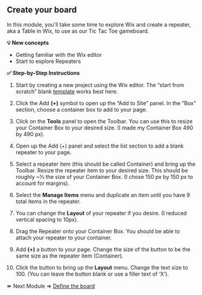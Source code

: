 ## Create your board

In this module, you'll take some time to explore Wix and create a repeater, aka a Table in Wix, to use as our Tic Tac Toe gameboard.

**:bulb: New concepts**
- Getting familiar with the Wix editor
- Start to explore Repeaters


**:white_check_mark: Step-by-Step Instructions**

1. Start by creating a new project using the Wix editor. The “start from scratch” blank [template](https://editor.wix.com/html/editor/web/renderer/new?siteId=72c7b3fd-f542-4767-9335-11d43f701759&metaSiteId=5077a8f1-2276-4aa1-95f1-cb7ad4197772&autoDevMode=true) works best here.

2. Click the Add **(+)** symbol to open up the “Add to Site” panel. In the “Box” section, choose a container box to add to your page.

3. Click on the **Tools** panel to open the Toolbar. You can use this to resize your Container Box to your desired size. (I made my Container Box 490 by 490 px).

4. Open up the Add (+) panel and select the list section to add a blank repeater to your page.

5. Select a repeater item (this should be called Container) and bring up the Toolbar. Resize the repeater item to your desired size. This should be roughly ~⅓ the size of your Container Box. (I chose 150 px by 150 px to account for margins).

6. Select  the **Manage Items** menu and duplicate an item until you have 9 total items in the repeater.

7. You can change the **Layout** of your repeater if you desire. (I reduced vertical spacing to 10px).

8. Drag the Repeater onto your Container Box. You should be able to attach your repeater to your container.

9. Add **(+)** a button to your page. Change the size of the button to be the same size as the repeater item (Container).

10. Click the button to bring up the **Layout** menu. Change the text size to 100. (You can leave the button blank or use a filler text of ‘X’).


:fast_forward: Next Module => [Define the board](DEFINE_BOARD.md)
